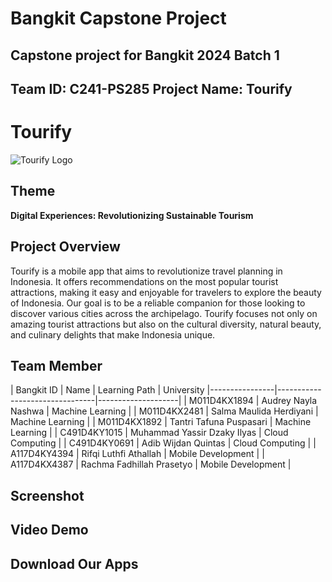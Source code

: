 # Bangkit Capstone Project

## Capstone project for Bangkit 2024 Batch 1

## Team ID: C241-PS285 Project Name: Tourify

# Tourify

![Tourify Logo](https://storage.googleapis.com/tourifyapp-bucket/tourify-images/image-default/tourify-logo.png)

## Theme
**Digital Experiences: Revolutionizing Sustainable Tourism**

## Project Overview
Tourify is a mobile app that aims to revolutionize travel planning in Indonesia. It offers recommendations on the most popular tourist attractions, making it easy and enjoyable for travelers to explore the beauty of Indonesia. Our goal is to be a reliable companion for those looking to discover various cities across the archipelago. Tourify focuses not only on amazing tourist attractions but also on the cultural diversity, natural beauty, and culinary delights that make Indonesia unique.

## Team Member

| Bangkit ID     | Name                           | Learning Path      | University 
|----------------|--------------------------------|--------------------|
| M011D4KX1894   | Audrey Nayla Nashwa            | Machine Learning   |
| M011D4KX2481   | Salma Maulida Herdiyani        | Machine Learning   |
| M011D4KX1892   | Tantri Tafuna Puspasari        | Machine Learning   |
| C491D4KY1015   | Muhammad Yassir Dzaky Ilyas    | Cloud Computing    |
| C491D4KY0691   | Adib Wijdan Quintas            | Cloud Computing    |
| A117D4KY4394   | Rifqi Luthfi Athallah          | Mobile Development |
| A117D4KX4387   | Rachma Fadhillah Prasetyo      | Mobile Development |


## Screenshot

## Video Demo

## Download Our Apps
